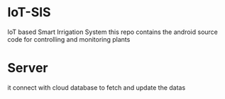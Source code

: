 # IoT-SIS
IoT based Smart Irrigation System
this repo contains the android source code for controlling and monitoring plants
# Server
it connect with cloud database to fetch and update the datas
